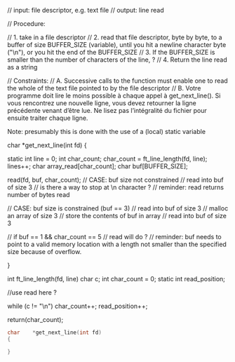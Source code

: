 // input: file descriptor, e.g. text file
// output: line read

// Procedure:

// 1. take in a file descriptor
// 2. read that file descriptor, byte by byte, to a buffer of size BUFFER_SIZE (variable), until you hit a newline character byte ("\n"), or you hit the end of the BUFFER_SIZE
// 3. If the BUFFER_SIZE is smaller than the number of characters of the line, ?
// 4. Return the line read as a string


// Constraints:
// A. Successive calls to the function must enable one to read the whole of the text file pointed to by the file descriptor
// B. Votre programme doit lire le moins possible à chaque appel à get_next_line(). Si vous rencontrez une nouvelle ligne, vous devez retourner la ligne précédente venant d’être lue. Ne lisez pas l’intégralité du fichier pour ensuite traiter chaque
ligne.

Note: presumably this is done with the use of a (local) static variable

char *get_next_line(int fd)
{

static int line = 0;
int	char_count;
char_count = ft_line_length(fd, line);
lines++;
char	array_read[char_count];
char	buf[BUFFER_SIZE];

read(fd, buf, char_count);
// CASE: buf size not constrained
// read into buf of size 3
// is there a way to stop at \n character ?
// reminder: read returns number of bytes read


// CASE: buf size is constrained (buf == 3)
// read into buf of size 3
// malloc an array of size 3
// store the contents of buf in array
// read into buf of size 3

// if buf == 1 && char_count == 5
// read will do ?
// reminder: buf needs to point to a valid memory location with a length not smaller than the specified size because of overflow.

}

int	ft_line_length(fd, line)
char c;
int char_count = 0;
static int read_position;

//use read here ?

while (c != "\n")
	char_count++;
	read_position++;

return(char_count);

```c
char	*get_next_line(int fd)
{

}
``````